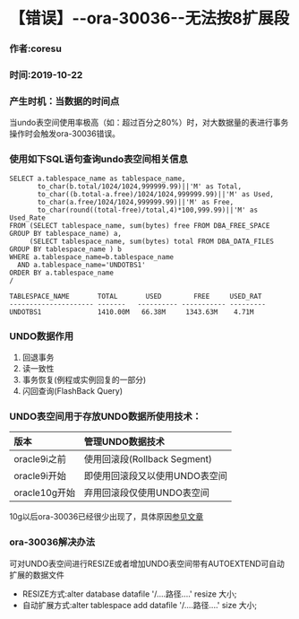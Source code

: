 # 【错误】--ora-30036--无法按8扩展段  
### 作者:coresu  
### 时间:2019-10-22  


### 产生时机：当数据的时间点
当undo表空间使用率极高（如：超过百分之80%）时，对大数据量的表进行事务操作时会触发ora-30036错误。

### 使用如下SQL语句查询undo表空间相关信息
```shell
SELECT a.tablespace_name as tablespace_name,
       to_char(b.total/1024/1024,999999.99)||'M' as Total,
       to_char((b.total-a.free)/1024/1024,999999.99)||'M' as Used,
       to_char(a.free/1024/1024,999999.99)||'M' as Free,
       to_char(round((total-free)/total,4)*100,999.99)||'M' as Used_Rate
FROM (SELECT tablespace_name, sum(bytes) free FROM DBA_FREE_SPACE GROUP BY tablespace_name) a,
     (SELECT tablespace_name, sum(bytes) total FROM DBA_DATA_FILES GROUP BY tablespace_name ) b
WHERE a.tablespace_name=b.tablespace_name
  AND a.tablespace_name='UNDOTBS1'
ORDER BY a.tablespace_name
/

TABLESPACE_NAME       TOTAL       USED        FREE     USED_RAT
--------------------- -------   ---------- ----------- ---------
UNDOTBS1              1410.00M   66.38M     1343.63M    4.71M
```

### UNDO数据作用
1. 回退事务
2. 读一致性
3. 事务恢复(例程或实例回复的一部分)
4. 闪回查询(FlashBack Query)

### UNDO表空间用于存放UNDO数据所使用技术：
| 版本 | 管理UNDO数据技术 |
| :--- | :--- |
| oracle9i之前 | 使用回滚段(Rollback Segment) | 
| oracle9i开始 | 即使用回滚段又以使用UNDO表空间 |  
| oracle10g开始 | 弃用回滚段仅使用UNDO表空间 |

10g以后ora-30036已经很少出现了，具体原因[参见文章](./【错误】--ORA-01555--快照太旧与AUM介绍.md)

### ora-30036解决办法  
可对UNDO表空间进行RESIZE或者增加UNDO表空间带有AUTOEXTEND可自动扩展的数据文件  
* RESIZE方式:alter database datafile '/....路径....' resize 大小;
* 自动扩展方式:alter tablespace add datafile '/....路径....' size 大小;


